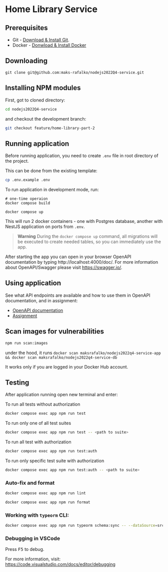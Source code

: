 # Home Library Service

## Prerequisites

- Git - [Download & Install Git](https://git-scm.com/downloads).
- Docker - [Donwload & Install Docker](https://docs.docker.com/get-docker)

## Downloading

```
git clone git@github.com:maks-rafalko/nodejs2022Q4-service.git
```

## Installing NPM modules

First, got to cloned directory:

```bash
cd nodejs2022Q4-service
```

and checkout the development branch:

```bash
git checkout feature/home-library-part-2
```

## Running application

Before running application, you need to create `.env` file in root directory of the project.

This can be done from the existing template:

```bash
cp .env.example .env
```

To run application in development mode, run:

```
# one-time operaion
docker compose build

docker compose up
```

This will run 2 docker containers - one with Postgres database, another with NestJS application on ports from `.env`.

> **Warning**
> During the `docker compose up` command, all migrations will be executed to create needed tables, so you can immediately use the app.

After starting the app you can open in your browser OpenAPI documentation by typing http://localhost:4000/doc/.
For more information about OpenAPI/Swagger please visit https://swagger.io/.

## Using application

See what API endpoints are available and how to use them in OpenAPI documentation, and in assignment:

- [OpenAPI documentation](http://localhost:4000/doc/)
- [Assignment](https://github.com/AlreadyBored/nodejs-assignments/blob/22bfc08752babe59c7c7ea25e3fde771dc7b27c6/assignments/rest-service/assignment.md)

## Scan images for vulnerabilities

```bash
npm run scan:images
```

under the hood, it runs `docker scan maksrafalko/nodejs2022q4-service-app && docker scan maksrafalko/nodejs2022q4-service-db`

It works only if you are logged in your Docker Hub account.

## Testing

After application running open new terminal and enter:

To run all tests without authorization

```bash
docker compose exec app npm run test
```

To run only one of all test suites

```bash
docker compose exec app npm run test -- <path to suite>
```

To run all test with authorization

```bash
docker compose exec app npm run test:auth
```

To run only specific test suite with authorization

```bash
docker compose exec app npm run test:auth -- <path to suite>
```

### Auto-fix and format

```bash
docker compose exec app npm run lint
```

```bash
docker compose exec app npm run format
```

### Working with `typeorm` CLI:

```bash
docker compose exec app npm run typeorm schema:sync -- --dataSource=src/data-source.ts
```

### Debugging in VSCode

Press <kbd>F5</kbd> to debug.

For more information, visit: https://code.visualstudio.com/docs/editor/debugging
